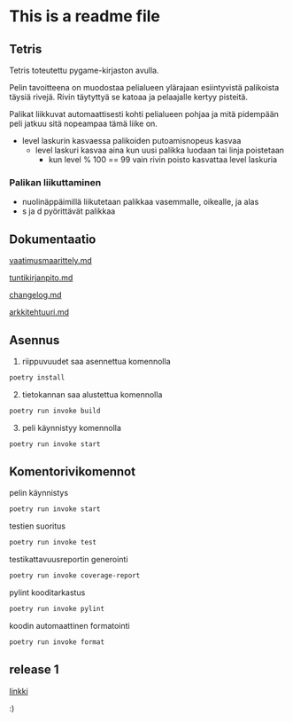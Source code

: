 # This is a readme file

## Tetris
Tetris toteutettu pygame-kirjaston avulla.

Pelin tavoitteena on muodostaa pelialueen ylärajaan esiintyvistä palikoista täysiä rivejä. Rivin täytyttyä se katoaa ja pelaajalle kertyy pisteitä.

Palikat liikkuvat automaattisesti kohti pelialueen pohjaa ja mitä pidempään peli jatkuu sitä nopeampaa tämä liike on.
  - level laskurin kasvaessa palikoiden putoamisnopeus kasvaa
     - level laskuri kasvaa aina kun uusi palikka luodaan tai linja poistetaan
       - kun level % 100 == 99 vain rivin poisto kasvattaa level laskuria
### Palikan liikuttaminen
- nuolinäppäimillä liikutetaan palikkaa vasemmalle, oikealle, ja alas
- s ja d pyörittävät palikkaa

## Dokumentaatio
 
[vaatimusmaarittely.md](https://github.com/meri573/ot-harjoitustyo/blob/main/tetris/dokumentaatio/vaatimusmaarittely.md)

[tuntikirjanpito.md](https://github.com/meri573/ot-harjoitustyo/blob/main/tetris/dokumentaatio/tuntikirjanpito.md)

[changelog.md](https://github.com/meri573/ot-harjoitustyo/blob/main/tetris/dokumentaatio/changelog.md)

[arkkitehtuuri.md](https://github.com/meri573/ot-harjoitustyo/blob/main/tetris/dokumentaatio/arkkitehtuuri.md)

## Asennus
1. riippuvuudet saa asennettua komennolla

```bash
poetry install
```
2. tietokannan saa alustettua komennolla 

```bash
poetry run invoke build
```

3. peli käynnistyy komennolla

```bash
poetry run invoke start
```

## Komentorivikomennot
pelin käynnistys
```bash
poetry run invoke start
```
testien suoritus
```bash
poetry run invoke test
```
testikattavuusreportin generointi
```bash
poetry run invoke coverage-report
```
pylint kooditarkastus
```bash
poetry run invoke pylint
```
koodin automaattinen formatointi
```bash
poetry run invoke format
```

## release 1
[linkki](https://github.com/meri573/ot-harjoitustyo/releases/tag/viikko5)

:)
